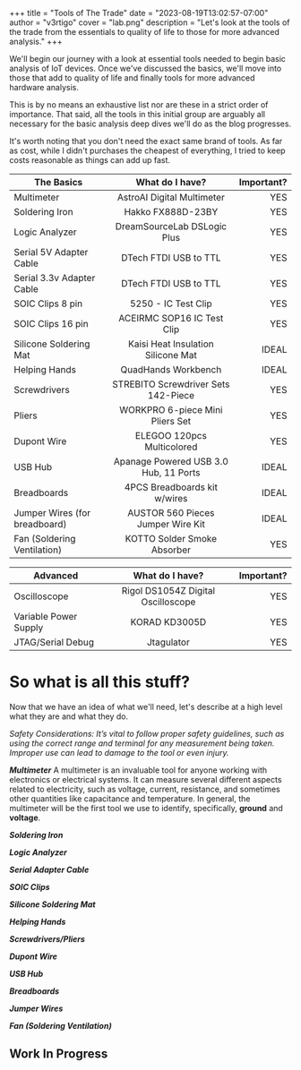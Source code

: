 +++
title = "Tools of The Trade"
date = "2023-08-19T13:02:57-07:00"
author = "v3rtigo"
cover  = "lab.png"
description = "Let's look at the tools of the trade from the essentials to quality of life to those for more advanced analysis."
+++

We'll begin our journey with a look at essential tools needed to begin basic analysis of IoT devices. Once we've discussed the basics, we'll move into those that add to quality of life and finally tools for more advanced hardware analysis.

This is by no means an exhaustive list nor are these in a strict order of importance.  That said, all the tools in this initial group are arguably all necessary for the basic analysis deep dives we'll do as the blog progresses. 

It's worth noting that you don't need the exact same brand of tools.  As far as cost, while I didn't purchases the cheapest of everything, I tried to keep costs reasonable as things can add up fast.

| The Basics       | What do I have?         | Important?  |
| ------------- |:-------------:| -----:|
| Multimeter | AstroAI Digital Multimeter | YES |
| Soldering Iron | Hakko FX888D-23BY  | YES |
| Logic Analyzer | DreamSourceLab DSLogic Plus | YES |
| Serial 5V Adapter Cable | DTech FTDI USB to TTL | YES |
| Serial 3.3v Adapter Cable | DTech FTDI USB to TTL      | YES |
| SOIC Clips 8 pin | 5250 - IC Test Clip | YES |
| SOIC Clips 16 pin | ACEIRMC SOP16 IC Test Clip | YES |
| Silicone Soldering Mat | Kaisi Heat Insulation Silicone Mat | IDEAL |
| Helping Hands | QuadHands Workbench | IDEAL |
| Screwdrivers | STREBITO Screwdriver Sets 142-Piece | YES |
| Pliers | WORKPRO 6-piece Mini Pliers Set | YES |
| Dupont Wire | ELEGOO 120pcs Multicolored | YES |
| USB Hub | Apanage Powered USB 3.0 Hub, 11 Ports | IDEAL |
| Breadboards | 4PCS Breadboards kit w/wires | IDEAL |
| Jumper Wires (for breadboard) | AUSTOR 560 Pieces Jumper Wire Kit | IDEAL |
| Fan (Soldering Ventilation) | KOTTO Solder Smoke Absorber | YES | 

| Advanced | What do I have? | Important? |
| ------------- |:-------------:| -----:|
| Oscilloscope | Rigol DS1054Z Digital Oscilloscope | YES |
| Variable Power Supply | KORAD KD3005D | YES |
| JTAG/Serial Debug | Jtagulator | YES |
# So what is all this stuff?

Now that we have an idea of what we'll need, let's describe at a high level what they are and what they do.

*Safety Considerations: It’s vital to follow proper safety guidelines, such as using the correct range and terminal for any measurement being taken. Improper use can lead to damage to the tool or even injury.*

***Multimeter***
A multimeter is an invaluable tool for anyone working with electronics or electrical systems. It can measure several different aspects related to electricity, such as voltage, current, resistance, and sometimes other quantities like capacitance and temperature. In general, the multimeter will be the first tool we use to identify, specifically, **ground** and **voltage**. 

***Soldering Iron***

***Logic Analyzer***

***Serial Adapter Cable***

***SOIC Clips***

***Silicone Soldering Mat***

***Helping Hands***

***Screwdrivers/Pliers***

***Dupont Wire***

***USB Hub***

***Breadboards***

***Jumper Wires***

***Fan (Soldering Ventilation)***



## Work In Progress